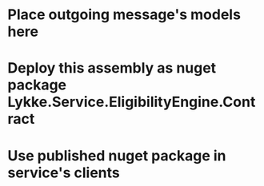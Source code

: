 ﻿# Place outgoing message's models here
# Deploy this assembly as nuget package Lykke.Service.EligibilityEngine.Contract
# Use published nuget package in service's clients

